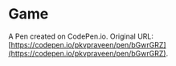 # Game

A Pen created on CodePen.io. Original URL: [https://codepen.io/pkvpraveen/pen/bGwrGRZ](https://codepen.io/pkvpraveen/pen/bGwrGRZ).


